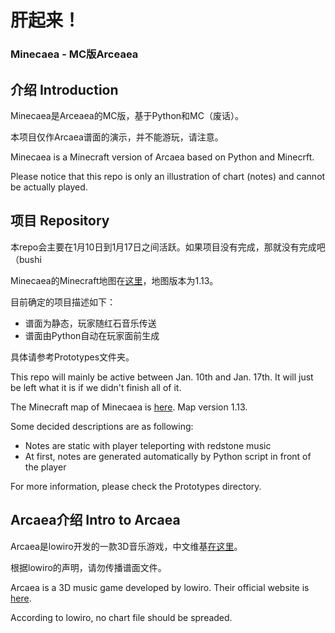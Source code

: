 # 肝起来！
### Minecaea - MC版Arceaea

## 介绍 Introduction
Minecaea是Arceaea的MC版，基于Python和MC（废话）。

本项目仅作Arcaea谱面的演示，并不能游玩，请注意。

Minecaea is a Minecraft version of Arcaea based on Python and Minecrft.

Please notice that this repo is only an illustration of chart (notes) and cannot be actually played.

## 项目 Repository
本repo会主要在1月10日到1月17日之间活跃。如果项目没有完成，那就没有完成吧（bushi

Minecaea的Minecraft地图在[这里](https://github.com/EnderKerman/Minecraft-Worlds/tree/master/Worlds/1.13_Minecaea)，地图版本为1.13。

目前确定的项目描述如下：
* 谱面为静态，玩家随红石音乐传送
* 谱面由Python自动在玩家面前生成

具体请参考Prototypes文件夹。

This repo will mainly be active between Jan. 10th and Jan. 17th. It will just be left what it is if we didn't finish all of it.

The Minecraft map of Minecaea is [here](https://github.com/EnderKerman/Minecraft-Worlds/tree/master/Worlds/1.13_Minecaea). Map version 1.13.

Some decided descriptions are as following:
* Notes are static with player teleporting with redstone music
* At first, notes are generated automatically by Python script in front of the player

For more information, please check the Prototypes directory.

## Arcaea介绍 Intro to Arcaea
Arcaea是lowiro开发的一款3D音乐游戏，中文维基[在这里](http://wiki.arcaea.cn/index.php/首页)。

根据lowiro的声明，请勿传播谱面文件。

Arcaea is a 3D music game developed by lowiro. Their official website is [here](https://arcaea.lowiro.com/en).

According to lowiro, no chart file should be spreaded.
